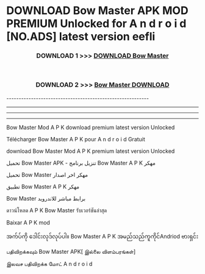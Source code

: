 # DOWNLOAD Bow Master  APK MOD PREMIUM Unlocked for A n d r o i d [NO.ADS] latest version eefli 



<div align="center">

<h3>DOWNLOAD 1 >>> <a href="https://getmod2.web.app/?judul=Bow Master ">DOWNLOAD Bow Master </a></h3><br>

<h3>DOWNLOAD 2 >>> <a href="https://getmod2.web.app/?judul=Bow Master ">Bow Master  DOWNLOAD </a></h3>

</div>
----------------------------------------------------------

----------------------------------------------------------

----------------------------------------------------------

----------------------------------------------------------

Bow Master  Mod A P K download premium latest version Unlocked

Télécharger Bow Master  A P K pour A n d r o i d Gratuit

download Bow Master  Mod A P K premium latest version Unlocked

تحميل Bow Master  APK - تنزيل برنامج Bow Master  A P K مهكر

تحميل Bow Master  مهكر اخر اصدار

تطبيق Bow Master  A P K مهكر

Bow Master  برابط مباشر للاندرويد

ดาวน์โหลด A P K Bow Master  รับเวอร์ชันล่าสุด

Baixar A P K mod

အက်ပ်ကို ဒေါင်းလုဒ်လုပ်ပါ။ Bow Master  A P K အမည်သည်ကူကိုင်Andriod ဗားရှင်း

பதிவிறக்கவும் Bow Master  APK[ இல்லை விளம்பரங்கள்] 
 
இலவச பதிவிறக்க மோட் A n d r o i d



